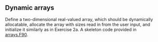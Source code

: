 ## Dynamic arrays

Define a two-dimensional real-valued array, which should be
dynamically allocatable, allocate the array with sizes read in from
the user input, and initialize it similarly as in Exercise 2a. A
skeleton code provided in [arrays.F90](arrays.F90).

